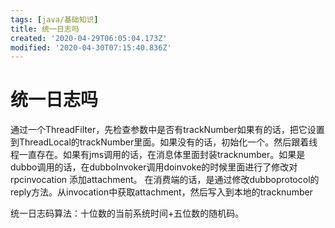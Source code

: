 ```yaml
---
tags: [java/基础知识]
title: 统一日志吗
created: '2020-04-29T06:05:04.173Z'
modified: '2020-04-30T07:15:40.836Z'
---
```


# 统一日志吗

通过一个ThreadFilter，先检查参数中是否有trackNumber如果有的话，把它设置到ThreadLocal的trackNumber里面。如果没有的话，初始化一个。然后跟着线程一直存在。如果有jms调用的话，在消息体里面封装tracknumber。如果是dubbo调用的话，在dubboInvoker调用doinvoke的时候里面进行了修改对rpcinvocation 添加attachment。 在消费端的话，是通过修改dubboprotocol的reply方法。从invocation中获取attachment，然后写入到本地的tracknumber

统一日志码算法：十位数的当前系统时间+五位数的随机码。

